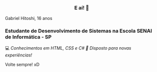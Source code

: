 <h3 align="center">E aí! 👋</h3>

<p align="justify">Gabriel Hitoshi, 16 anos</p>

### Estudante de Desenvolvimento de Sistemas na Escola SENAI de Informática - SP

💻 _Conhecimentos em HTML, CSS e C#
🚀 Disposto para novas experiências!_

Volte sempre! xD

<!--
**hitoshidevx/hitoshidevx** is a ✨ _special_ ✨ repository because its `README.md` (this file) appears on your GitHub profile.

Here are some ideas to get you started:

- 🔭 I’m currently working on ...
- 🌱 I’m currently learning ...
- 👯 I’m looking to collaborate on ...
- 🤔 I’m looking for help with ...
- 💬 Ask me about ...
- 📫 How to reach me: ...
- 😄 Pronouns: ...
- ⚡ Fun fact: ...
-->
